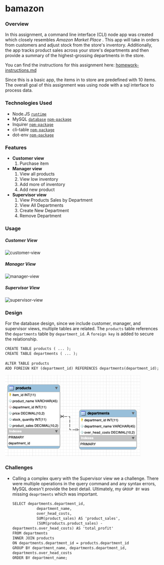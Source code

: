 # bamazon



### Overview

In this assignment, a command line interface (CLI) node app was created which closely resembles *Amazon Market Place* . This app will take in orders from customers and adjust stock from the store's inventory. Additionally, the app tracks product sales across your store's departments and then provide a summary of the highest-grossing departments in the store. 

You can find the instructions for this assignment here: [homework-instructions.md](https://github.com/ekeoid/UNC-Bootcamp-2019-Class/blob/master/01-Class-Content/12-mysql/02-Homework/Instructions/homework_instructions.md)

Since this is a basic app, the items in to store are predefined with 10 items. The overall goal of this assignment was using node with a sql interface to process data.


### Technologies Used

- Node.JS [`runtime`](https://nodejs.org/en/docs/)
- MySQL [`database`](https://dev.mysql.com/doc/) [`npm-package`](https://www.npmjs.com/package/mysql)
- Inquirer [`npm-package`](https://www.npmjs.com/package/inquirer)
- cli-table [`npm-package`](https://www.npmjs.com/package/cli-table)
- dot-env [`npm-package`](https://www.npmjs.com/package/dot-env)

### Features

- **Customer view**
  1. Purchase item
- **Manager view**
  1. View all products
  2. View low inventory
  3. Add more of inventory
  4. Add new product
- **Supervisor view**
  1. View Products Sales by Department
  2. View All Departments
  3. Create New Department
  4. Remove Department

### Usage

##### Customer View

![customer-view](readme/customer-view-640.gif)



##### Manager View

![manager-view](readme/manager-view-640.gif)

##### Supervisor View

![supervisor-view](readme/supervisor-view-640.gif)

### Design

For the database design, since we include customer, manager, and supervisor views, multiple tables are related. The `products` table references the `departments` table by `department_id`. A `foreign key` is added to secure the relationship.

```mysql
CREATE TABLE products ( ... );
CREATE TABLE departments ( ... );

ALTER TABLE products
ADD FOREIGN KEY (department_id) REFERENCES departments(department_id);
```
![Database Diagram](readme/db-diagram.png)







### Challenges

- Calling a complex query with the Supervisor view we a challenge. There were multiple operations in the query command and any syntax errors, MySQL doesn't provide the best detail. Ultimately, my `GROUP BY` was missing `deaprtments` which was important. 

  ```mysql
  SELECT departments.department_id,
  			 department_name, 
  			 over_head_costs, 
  			 SUM(product_sales) AS 'product_sales',
  			 (SUM(products.product_sales) - departments.over_head_costs) AS 'total_profit'
  FROM departments
  INNER JOIN products
  ON departments.department_id = products.department_id
  GROUP BY department_name, departments.department_id, departments.over_head_costs
  ORDER BY department_name;
  ```

  

